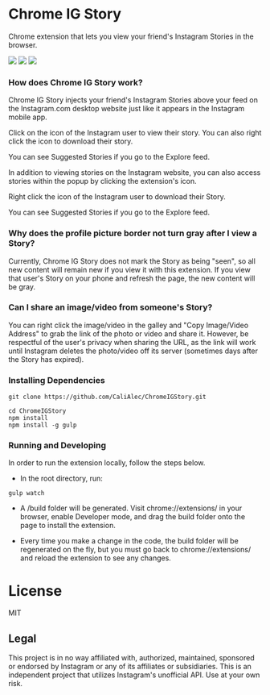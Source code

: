 # Chrome IG Story
Chrome extension that lets you view your friend's Instagram Stories in the browser.

<img src="https://cloud.githubusercontent.com/assets/2003684/23597569/db7c76cc-01e8-11e7-843a-8886852c4b87.png"/>

<img src="https://cloud.githubusercontent.com/assets/2003684/23597595/1ec709e2-01e9-11e7-8bb8-8bb7ff77ef58.png"/>

<img src="https://cloud.githubusercontent.com/assets/2003684/23597607/2b121c3c-01e9-11e7-8745-bc7bbd15a86c.png"/>

### How does Chrome IG Story work?
Chrome IG Story injects your friend's Instagram Stories above your feed on the Instagram.com desktop website just like it appears in the Instagram mobile app.

Click on the icon of the Instagram user to view their story. You can also right click the icon to download their story.

You can see Suggested Stories if you go to the Explore feed.

In addition to viewing stories on the Instagram website, you can also access stories within the popup by clicking the extension's icon.

Right click the icon of the Instagram user to download their Story.

You can see Suggested Stories if you go to the Explore feed.

### Why does the profile picture border not turn gray after I view a Story?
Currently, Chrome IG Story does not mark the Story as being "seen", so all new content will remain new if you view it with this extension. If you view that user's Story on your phone and refresh the page, the new content will be gray.

### Can I share an image/video from someone's Story?

You can right click the image/video in the galley and "Copy Image/Video Address" to grab the link of the photo or video and share it. However, be respectful of the user's privacy when sharing the URL, as the link will work until Instagram deletes the photo/video off its server (sometimes days after the Story has expired).

### Installing Dependencies ###

```
git clone https://github.com/CaliAlec/ChromeIGStory.git

cd ChromeIGStory
npm install
npm install -g gulp

```

### Running and Developing ###

In order to run the extension locally, follow the steps below.

* In the root directory, run:

```
gulp watch

```
* A /build folder will be generated. Visit chrome://extensions/ in your browser, enable Developer mode, and drag the build folder onto the page to install the extension.

* Every time you make a change in the code, the build folder will be regenerated on the fly, but you must go back to chrome://extensions/ and reload the extension to see any changes.

# License

MIT

## Legal

This project is in no way affiliated with, authorized, maintained, sponsored or endorsed by Instagram or any of its affiliates or subsidiaries. This is an independent project that utilizes Instagram's unofficial API. Use at your own risk.
